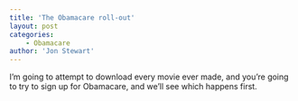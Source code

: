```yaml
---
title: 'The Obamacare roll-out'
layout: post
categories:
    - Obamacare
author: 'Jon Stewart'
---
```


I’m going to attempt to download every movie ever made, and you’re going to try to sign up for Obamacare, and we’ll see which happens first.